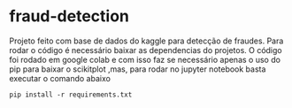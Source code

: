 # fraud-detection
Projeto feito com base de dados do kaggle para detecção de fraudes. Para rodar o código é necessário baixar as dependencias do projetos.
O código foi rodado em google colab e com isso faz se necessário apenas o uso do pip para baixar o scikitplot ,mas, para rodar no jupyter notebook basta executar o comando abaixo

```console
pip install -r requirements.txt
```
